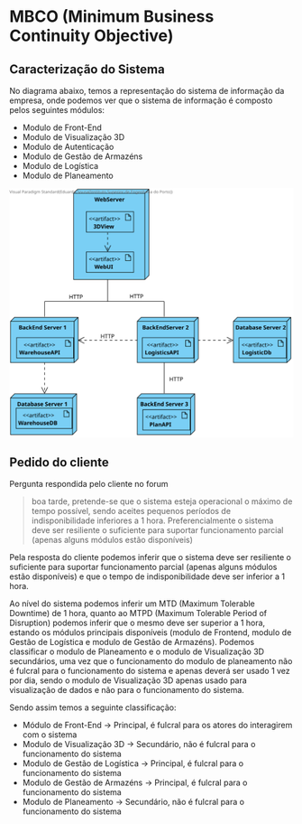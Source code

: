 # MBCO (Minimum Business Continuity Objective)

## Caracterização do Sistema

No diagrama abaixo, temos a representação do sistema de informação da empresa, onde podemos ver que o sistema de informação é composto pelos seguintes módulos:
* Modulo de Front-End
* Modulo de Visualização 3D
* Modulo de Autenticação
* Modulo de Gestão de Armazéns
* Modulo de Logística
* Modulo de Planeamento
  
![Diagrama do Sistema](VF.svg)

## Pedido do cliente
Pergunta respondida pelo cliente no forum 

> boa tarde,
> pretende-se que o sistema esteja operacional o máximo de tempo possível, sendo aceites pequenos períodos de indisponibilidade inferiores a 1 hora.
> Preferencialmente o sistema deve ser resiliente o suficiente para suportar funcionamento parcial (apenas alguns módulos estão disponíveis)
> 

Pela resposta do cliente podemos inferir que o sistema deve ser resiliente o suficiente para suportar funcionamento parcial (apenas alguns módulos estão disponíveis) e que o tempo de indisponibilidade deve ser inferior a 1 hora.

Ao nível do sistema podemos inferir um MTD (Maximum Tolerable Downtime) de 1 hora, quanto ao MTPD (Maximum Tolerable Period of Disruption) podemos inferir que o mesmo deve ser superior a 1 hora, estando os módulos principais disponíveis (modulo de Frontend, modulo de Gestão de Logística e modulo de Gestão de Armazéns).
Podemos classificar o modulo de Planeamento e o modulo de Visualização 3D secundários, uma vez que o funcionamento do modulo de planeamento não é fulcral para o funcionamento do sistema e apenas deverá ser usado 1 vez por dia, sendo o modulo de Visualização 3D apenas usado para visualização de dados e não para o funcionamento do sistema.

Sendo assim temos a seguinte classificação:
* Módulo de Front-End -> Principal, é fulcral para os atores do interagirem com o sistema
* Modulo de Visualização 3D -> Secundário, não é fulcral para o funcionamento do sistema
* Modulo de Gestão de Logística -> Principal, é fulcral para o funcionamento do sistema
* Modulo de Gestão de Armazéns -> Principal, é fulcral para o funcionamento do sistema
* Modulo de Planeamento -> Secundário, não é fulcral para o funcionamento do sistema